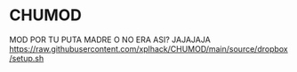 # CHUMOD
 MOD POR TU PUTA MADRE O NO ERA ASI? JAJAJAJA
https://raw.githubusercontent.com/xplhack/CHUMOD/main/source/dropbox/setup.sh